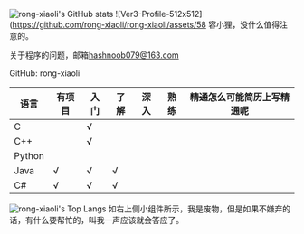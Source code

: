 ![rong-xiaoli's GitHub stats](https://github-readme-stats.vercel.app/api?username=rong-xiaoli)
![Ver3-Profile-512x512](https://github.com/rong-xiaoli/rong-xiaoli/assets/58
容小狸，没什么值得注意的。

关于程序的问题，邮箱[hashnoob079@163.com](hashnoob079@163.com)

GitHub: rong-xiaoli

| 语言 |有项目| 入门 | 了解 | 深入 |熟练|~~精通~~怎么可能简历上写精通呢|
| ---- | ---- | ---- | ---- | ----|----|----|
|C     |      |  √  |      |     |    |    |
|C++   |      |  √  |      |     |    |    |
|Python|      |     |      |     |    |    |
|Java  |   √  |  √  |   √  |     |    |    |
|C#    |   √  |  √  |   √  |     |    |    |
![rong-xiaoli's Top Langs](https://github-readme-stats.vercel.app/api/top-langs/?username=rong-xiaoli)
如右上侧小组件所示，我是废物，但是如果不嫌弃的话，有什么要帮忙的，叫我一声应该就会答应了。
